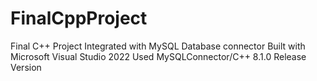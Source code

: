 # FinalCppProject
Final C++ Project Integrated with MySQL Database connector 
Built with Microsoft Visual Studio 2022 
Used MySQLConnector/C++ 8.1.0 Release Version
